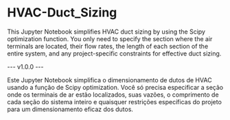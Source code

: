 # HVAC-Duct_Sizing
This Jupyter Notebook simplifies HVAC duct sizing by using the Scipy optimization function. You only need to specify the section where the air terminals are located, their flow rates, the length of each section of the entire system, and any project-specific constraints for effective duct sizing.

--- v1.0.0 ---

Este Jupyter Notebook simplifica o dimensionamento de dutos de HVAC usando a função de Scipy optimization. Você só precisa especificar a seção onde os terminais de ar estão localizados, suas vazões, o comprimento de cada seção do sistema inteiro e quaisquer restrições específicas do projeto para um dimensionamento eficaz dos dutos.
